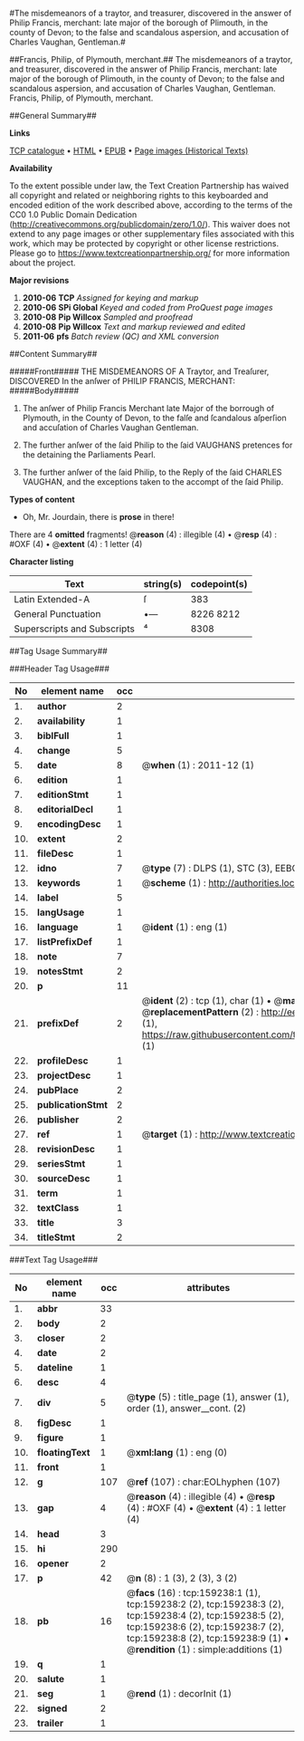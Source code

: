 #The misdemeanors of a traytor, and treasurer, discovered in the answer of Philip Francis, merchant: late major of the borough of Plimouth, in the county of Devon; to the false and scandalous aspersion, and accusation of Charles Vaughan, Gentleman.#

##Francis, Philip, of Plymouth, merchant.##
The misdemeanors of a traytor, and treasurer, discovered in the answer of Philip Francis, merchant: late major of the borough of Plimouth, in the county of Devon; to the false and scandalous aspersion, and accusation of Charles Vaughan, Gentleman.
Francis, Philip, of Plymouth, merchant.

##General Summary##

**Links**

[TCP catalogue](http://www.ota.ox.ac.uk/tcp/)  • 
[HTML](http://tei.it.ox.ac.uk/tcp/Texts-HTML/free/A84/A84860.html)  • 
[EPUB](http://tei.it.ox.ac.uk/tcp/Texts-EPUB/free/A84/A84860.epub) • 
[Page images (Historical Texts)](https://historicaltexts.jisc.ac.uk/eebo-99871088e)

**Availability**

To the extent possible under law, the Text Creation Partnership has waived all copyright and related or neighboring rights to this keyboarded and encoded edition of the work described above, according to the terms of the CC0 1.0 Public Domain Dedication (http://creativecommons.org/publicdomain/zero/1.0/). This waiver does not extend to any page images or other supplementary files associated with this work, which may be protected by copyright or other license restrictions. Please go to https://www.textcreationpartnership.org/ for more information about the project.

**Major revisions**

1. __2010-06__ __TCP__ *Assigned for keying and markup*
1. __2010-06__ __SPi Global__ *Keyed and coded from ProQuest page images*
1. __2010-08__ __Pip Willcox__ *Sampled and proofread*
1. __2010-08__ __Pip Willcox__ *Text and markup reviewed and edited*
1. __2011-06__ __pfs__ *Batch review (QC) and XML conversion*

##Content Summary##

#####Front#####
THE MISDEMEANORS OF A Traytor, and Treaſurer, DISCOVERED In the anſwer of PHILIP FRANCIS, MERCHANT: 
#####Body#####

1. The anſwer of Philip Francis Merchant late Major of the borrough of Plymouth, in the County of Devon, to the falſe and ſcandalous aſperſion and accuſation of Charles Vaughan Gentleman.

1. The further anſwer of the ſaid Philip to the ſaid VAUGHANS pretences for the detaining the Parliaments Pearl.

1. The further anſwer of the ſaid Philip, to the Reply of the ſaid CHARLES VAUGHAN, and the exceptions taken to the accompt of the ſaid Philip.

**Types of content**

  * Oh, Mr. Jourdain, there is **prose** in there!

There are 4 **omitted** fragments! 
 @__reason__ (4) : illegible (4)  •  @__resp__ (4) : #OXF (4)  •  @__extent__ (4) : 1 letter (4)

**Character listing**


|Text|string(s)|codepoint(s)|
|---|---|---|
|Latin Extended-A|ſ|383|
|General Punctuation|•—|8226 8212|
|Superscripts             and Subscripts|⁴|8308|

##Tag Usage Summary##

###Header Tag Usage###

|No|element name|occ|attributes|
|---|---|---|---|
|1.|__author__|2||
|2.|__availability__|1||
|3.|__biblFull__|1||
|4.|__change__|5||
|5.|__date__|8| @__when__ (1) : 2011-12 (1)|
|6.|__edition__|1||
|7.|__editionStmt__|1||
|8.|__editorialDecl__|1||
|9.|__encodingDesc__|1||
|10.|__extent__|2||
|11.|__fileDesc__|1||
|12.|__idno__|7| @__type__ (7) : DLPS (1), STC (3), EEBO-CITATION (1), PROQUEST (1), VID (1)|
|13.|__keywords__|1| @__scheme__ (1) : http://authorities.loc.gov/ (1)|
|14.|__label__|5||
|15.|__langUsage__|1||
|16.|__language__|1| @__ident__ (1) : eng (1)|
|17.|__listPrefixDef__|1||
|18.|__note__|7||
|19.|__notesStmt__|2||
|20.|__p__|11||
|21.|__prefixDef__|2| @__ident__ (2) : tcp (1), char (1)  •  @__matchPattern__ (2) : ([0-9\-]+):([0-9IVX]+) (1), (.+) (1)  •  @__replacementPattern__ (2) : http://eebo.chadwyck.com/downloadtiff?vid=$1&page=$2 (1), https://raw.githubusercontent.com/textcreationpartnership/Texts/master/tcpchars.xml#$1 (1)|
|22.|__profileDesc__|1||
|23.|__projectDesc__|1||
|24.|__pubPlace__|2||
|25.|__publicationStmt__|2||
|26.|__publisher__|2||
|27.|__ref__|1| @__target__ (1) : http://www.textcreationpartnership.org/docs/. (1)|
|28.|__revisionDesc__|1||
|29.|__seriesStmt__|1||
|30.|__sourceDesc__|1||
|31.|__term__|1||
|32.|__textClass__|1||
|33.|__title__|3||
|34.|__titleStmt__|2||


###Text Tag Usage###

|No|element name|occ|attributes|
|---|---|---|---|
|1.|__abbr__|33||
|2.|__body__|2||
|3.|__closer__|2||
|4.|__date__|2||
|5.|__dateline__|1||
|6.|__desc__|4||
|7.|__div__|5| @__type__ (5) : title_page (1), answer (1), order (1), answer__cont. (2)|
|8.|__figDesc__|1||
|9.|__figure__|1||
|10.|__floatingText__|1| @__xml:lang__ (1) : eng (0)|
|11.|__front__|1||
|12.|__g__|107| @__ref__ (107) : char:EOLhyphen (107)|
|13.|__gap__|4| @__reason__ (4) : illegible (4)  •  @__resp__ (4) : #OXF (4)  •  @__extent__ (4) : 1 letter (4)|
|14.|__head__|3||
|15.|__hi__|290||
|16.|__opener__|2||
|17.|__p__|42| @__n__ (8) : 1 (3), 2 (3), 3 (2)|
|18.|__pb__|16| @__facs__ (16) : tcp:159238:1 (1), tcp:159238:2 (2), tcp:159238:3 (2), tcp:159238:4 (2), tcp:159238:5 (2), tcp:159238:6 (2), tcp:159238:7 (2), tcp:159238:8 (2), tcp:159238:9 (1)  •  @__rendition__ (1) : simple:additions (1)|
|19.|__q__|1||
|20.|__salute__|1||
|21.|__seg__|1| @__rend__ (1) : decorInit (1)|
|22.|__signed__|2||
|23.|__trailer__|1||
